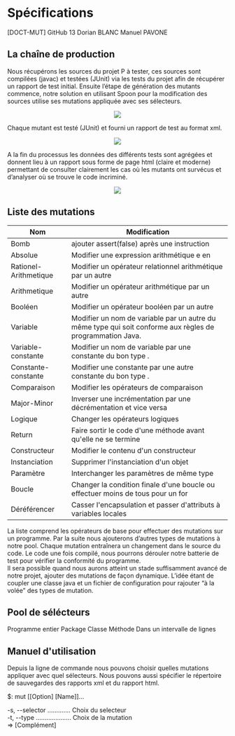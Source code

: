 # Spécifications 
[DOCT-MUT] GitHub 13
Dorian BLANC
Manuel PAVONE

La chaîne de production
------

Nous récupérons les sources du projet P à tester, ces sources sont compilées (javac) et testées (JUnit) via les tests du projet afin de récupérer un rapport de test initial.
Ensuite l’étape de génération des mutants commence, notre solution en utilisant Spoon pour la modification des sources utilise ses mutations appliquée avec ses sélecteurs.

<p align="center"> <img src="http://i.imgur.com/0jSwn6U.png"></img></p>

Chaque mutant est testé (JUnit) et fourni un rapport de test au format xml.

<p align="center"> <img src="http://i.imgur.com/TWIzw5P.png"></img></p>

A la fin du processus les données des différents tests sont agrégées et donnent lieu à un rapport sous forme de page html (claire et moderne) permettant de consulter clairement les cas où les mutants ont survécus et d’analyser où se trouve le code incriminé. 

<p align="center"> <img src="http://i.imgur.com/88OCcaZ.png"></img></p>

Liste des mutations
------

| **Nom**       | **Modification**           |
| ------------- |-------------|
| Bomb     | ajouter assert(false) après une instruction |
| Absolue      | Modifier une expression arithmétique e en |e|      |
| Rationel-Arithmetique | Modifier un opérateur relationnel arithmétique par un autre      |
| Arithmetique | Modifier un opérateur arithmétique par un autre      |
| Booléen | Modifier un opérateur booléen par un autre      |
| Variable | Modifier un nom de variable par un autre du même type qui soit conforme aux règles de programmation Java. |
| Variable-constante | Modifier un nom de variable par une constante du bon type .      |
| Constante-constante | Modifier une constante par une autre constante du bon type .      |
| Comparaison | Modifier les opérateurs de comparaison      |
| Major-Minor | Inverser une incrémentation par une décrémentation et vice versa      |
| Logique | Changer les opérateurs logiques      |
| Return | Faire sortir le code d'une méthode avant qu'elle ne se termine      |
| Constructeur | Modifier le contenu d'un constructeur     |
| Instanciation | Supprimer l'instanciation d'un objet     |
| Paramètre | Interchanger les paramètres de même type     |
| Boucle | Changer la condition finale d'une boucle ou effectuer moins de tous pour un for     |
| Déréférencer | Casser l'encapsulation et passer d'attributs à variables locales     |

La liste comprend les opérateurs de base pour effectuer des mutations sur un programme. Par la suite nous ajouterons d’autres types de mutations à notre pool.
Chaque mutation entraînera un changement dans le source du code. Le code une fois compilé, nous pourrons dérouler notre batterie de test pour vérifier la conformité du programme.	
Il sera possible quand nous aurons atteint un stade suffisamment avancé de notre projet, ajouter des mutations de façon dynamique. L’idée étant de coupler une classe java et un fichier de configuration pour rajouter “à la volée” des types de mutation.


Pool de sélécteurs
------

Programme entier
Package
Classe
Méthode
Dans un intervalle de lignes


Manuel d'utilisation
------

Depuis la ligne de commande nous pouvons choisir quelles mutations appliquer avec quel sélecteurs.
Nous pouvons aussi spécifier le répertoire de sauvegardes des rapports xml et du rapport html.

$: mut [[Option] [Name]]...

-s, --selector .............  Choix du selecteur <br>
-t, --type ....................  Choix de la mutation <br>
 => [Complément]
